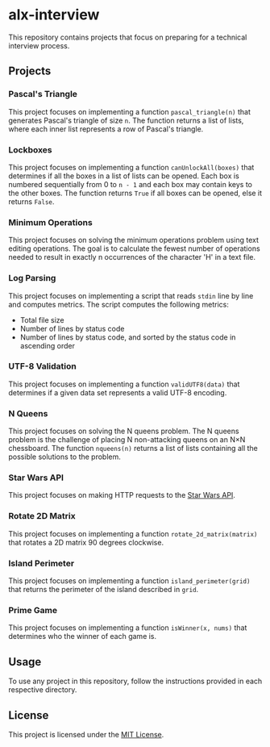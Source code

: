 # alx-interview
This repository contains projects that focus on preparing for a technical interview process.

## Projects

### Pascal's Triangle

This project focuses on implementing a function `pascal_triangle(n)` that generates Pascal's triangle of size `n`. The function returns a list of lists, where each inner list represents a row of Pascal's triangle. 

### Lockboxes

This project focuses on implementing a function `canUnlockAll(boxes)` that determines if all the boxes in a list of lists can be opened. Each box is numbered sequentially from 0 to `n - 1` and each box may contain keys to the other boxes. The function returns `True` if all boxes can be opened, else it returns `False`.

### Minimum Operations

This project focuses on solving the minimum operations problem using text editing operations. The goal is to calculate the fewest number of operations needed to result in exactly n occurrences of the character 'H' in a text file.

### Log Parsing

This project focuses on implementing a script that reads `stdin` line by line and computes metrics. The script computes the following metrics:
  - Total file size
  - Number of lines by status code
  - Number of lines by status code, and sorted by the status code in ascending order

### UTF-8 Validation

This project focuses on implementing a function `validUTF8(data)` that determines if a given data set represents a valid UTF-8 encoding.

### N Queens

This project focuses on solving the N queens problem. The N queens problem is the challenge of placing N non-attacking queens on an N×N chessboard. The function `nqueens(n)` returns a list of lists containing all the possible solutions to the problem.

### Star Wars API

This project focuses on making HTTP requests to the [Star Wars API](https://swapi-api.alx-tools.com/).

### Rotate 2D Matrix

This project focuses on implementing a function `rotate_2d_matrix(matrix)` that rotates a 2D matrix 90 degrees clockwise.

### Island Perimeter

This project focuses on implementing a function `island_perimeter(grid)` that returns the perimeter of the island described in `grid`.

### Prime Game

This project focuses on implementing a function `isWinner(x, nums)` that determines who the winner of each game is.

## Usage

To use any project in this repository, follow the instructions provided in each respective directory.

## License

This project is licensed under the [MIT License](LICENSE).